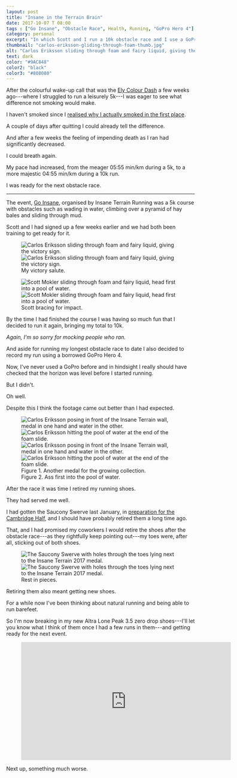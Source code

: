 ```yaml
---
layout: post
title: "Insane in the Terrain Brain"
date: 2017-10-07 T 08:00
tags : ["Go Insane", "Obstacle Race", Health, Running, "GoPro Hero 4"]
category: personal
excerpt: "In which Scott and I run a 10k obstacle race and I use a GoPro to record it."
thumbnail: "carlos-eriksson-gliding-through-foam-thumb.jpg"
alt: "Carlos Eriksson sliding through foam and fairy liquid, giving the victory sign."
text: dark
color: "#9AC848"
color2: "black"
color3: "#808080"
---
```

After the colourful wake-up call that was the [Ely Colour Dash][colour] a few weeks ago---where I struggled to run a leisurely 5k---I was eager to see what difference not smoking would make.

I haven't smoked since I [realised why I actually smoked in the first place][descension].

A couple of days after quitting I could already tell the difference.

And after a few weeks the feeling of impending death as I ran had significantly decreased.

I could breath again.

My pace had increased, from the meager 05:55 min/km during a 5k, to a more majestic 04:55 min/km during a 10k run.

I was ready for the next obstacle race.

***

The event, [Go Insane][insane], organised by Insane Terrain Running was a 5k course with obstacles such as wading in water, climbing over a pyramid of hay bales and sliding through mud.

Scott and I had signed up a few weeks earlier and we had both been training to get ready for it.

<figure>
  <img class="js-lazy-load" data-original="/assets/posts/2017/october/insane-in-the-terrain-brain/carlos-eriksson-gliding-through-foam.jpg" alt="Carlos Eriksson sliding through foam and fairy liquid, giving the victory sign.">
  <noscript>
    <img src="/assets/posts/2017/october/insane-in-the-terrain-brain/carlos-eriksson-gliding-through-foam.jpg" alt="Carlos Eriksson sliding through foam and fairy liquid, giving the victory sign.">
  </noscript>
  <figcaption>My victory salute.</figcaption>
</figure>

<figure>
  <img class="js-lazy-load" data-original="/assets/posts/2017/october/insane-in-the-terrain-brain/scott-mokler-completing-insane-terrain-2017.jpg" alt="Scott Mokler sliding through foam and fairy liquid, head first into a pool of water.">
  <noscript>
    <img src="/assets/posts/2017/october/insane-in-the-terrain-brain/scott-mokler-completing-insane-terrain-2017.jpg" alt="Scott Mokler sliding through foam and fairy liquid, head first into a pool of water.">
  </noscript>
  <figcaption>Scott bracing for impact.</figcaption>
</figure>

By the time I had finished the course I was having so much fun that I decided to run it again, bringing my total to 10k.

*Again, I'm so sorry for mocking people who ran.*

<p data-pullquote="I had promised my coworkers I would retire the shoes after the obstacle race."></p>

And aside for running my longest obstacle race to date I also decided to record my run using a borrowed GoPro Hero 4.

Now, I've never used a GoPro before and in hindsight I really should have checked that the horizon was level before I started running.

But I didn't.

Oh well.

Despite this I think the footage came out better than I had expected.

<figure>
  <img class="js-lazy-load" data-original="/assets/posts/2017/october/insane-in-the-terrain-brain/carlos-eriksson-completing-insane-terrain-2017.jpg" alt="Carlos Eriksson posing in front of the Insane Terrain wall, medal in one hand and water in the other."><img class="js-lazy-load" data-original="/assets/posts/2017/october/insane-in-the-terrain-brain/carlos-eriksson-running-the-insane-terrain-obstacle-race-2017.jpg" alt="Carlos Eriksson hitting the pool of water at the end of the foam slide.">
  <noscript>
    <img src="/assets/posts/2017/october/insane-in-the-terrain-brain/carlos-eriksson-completing-insane-terrain-2017.jpg" alt="Carlos Eriksson posing in front of the Insane Terrain wall, medal in one hand and water in the other."><img src="/assets/posts/2017/october/insane-in-the-terrain-brain/carlos-eriksson-running-the-insane-terrain-obstacle-race-2017.jpg" alt="Carlos Eriksson hitting the pool of water at the end of the foam slide.">
  </noscript>
  <figcaption>Figure 1. Another medal for the growing collection. <br>Figure 2. Ass first into the pool of water.</figcaption>
</figure>

After the race it was time I retired my running shoes.

They had served me well.

I had gotten the Saucony Swerve last January, in [preparation for the Cambridge Half][preparing], and I should have probably retired them a long time ago.

That, and I had promised my coworkers I would retire the shoes after the obstacle race---as they rightfully keep pointing out---my toes were, after all, sticking out of both shoes.

<figure>
  <img class="js-lazy-load" data-original="/assets/posts/2017/october/insane-in-the-terrain-brain/insane-terrain-tshirt-shoes-and-medal.jpg" alt="The Saucony Swerve with holes through the toes lying next to the Insane Terrain 2017 medal.">
  <noscript>
    <img src="/assets/posts/2017/october/insane-in-the-terrain-brain/insane-terrain-tshirt-shoes-and-medal.jpg" alt="The Saucony Swerve with holes through the toes lying next to the Insane Terrain 2017 medal.">
  </noscript>
  <figcaption>Rest in pieces.</figcaption>
</figure>

Retiring them also meant getting new shoes.

For a while now I've been thinking about natural running and being able to run barefeet.

So I'm now breaking in my new Altra Lone Peak 3.5 zero drop shoes---I'll let you know what I think of them once I had a few runs in them---and getting ready for the next event.

<figure class="media-video">
    <iframe width="560" height="315" src="https://www.youtube.com/embed/BhzzktYhUMA?rel=0" frameborder="0" allowfullscreen></iframe>
</figure>

Next up, something much worse.

[colour]: /blog/dont-run-with-your-mouth-open
[descension]: /blog/the-descension
[insane]: http://www.insaneterrainrunning.com/event/go-insane-cambridge-june-2017/
[preparing]: /blog/in-memoriam-amanda